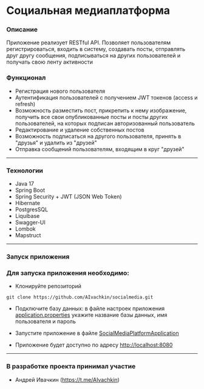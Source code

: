 # Социальная медиаплатформа

### Описание

Приложение реализует RESTful API. Позволяет пользователям регистрироваться, входить в систему,
создавать посты, отправлять друг другу сообщения, подписываться на других пользователей и получать свою ленту активности


### Функционал

- Регистрация нового пользователя
- Аутентификация пользователей с получением JWT токенов (access и refresh)
- Возможность разместить пост, прикрепить к нему изображение, получить все свои опубликованные посты и посты других пользователей, на которых подписан авторизованный пользователь
- Редактирование и удаление собственных постов
- Возможность подписаться на другого пользователя, принять в "друзья" и удалить из "друзей"
- Отправка сообщений пользователям, входящим в круг "друзей"

***

### Технологии

- Java 17
- Spring Boot
- Spring Security + JWT (JSON Web Token)
- Hibernate
- PostgresSQL
- Liquibase
- Swagger-UI
- Lombok
- Mapstruct

***

### Запуск приложения

### Для запуска приложения необходимо:

- Клонируйте репозиторий

```
git clone https://github.com/AIvachkin/socialmedia.git
```

- Подключите базу данных: в файле настроек
  приложения [application.properties](src/main/resources/application.properties) укажите название базы данных, имя
  пользователя и пароль

- Запустите приложение в
  файле [SocialMediaPlatformApplication](src/main/java/com/github/aivachkin/socialmedia/SocialmediaApplication.java)

- Приложение будет доступно по адресу [http://localhost:8080](http://localhost:8080)

***

### В разработке проекта принимал участие

- Андрей Ивачкин (https://t.me/AIvachkin)
